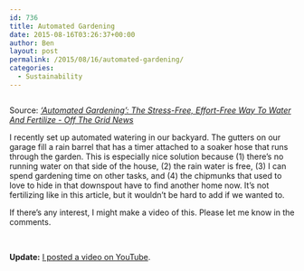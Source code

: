 ```yaml
---
id: 736
title: Automated Gardening
date: 2015-08-16T03:26:37+00:00
author: Ben
layout: post
permalink: /2015/08/16/automated-gardening/
categories:
  - Sustainability
---
```

[<img class="alignnone size-full" src="http://www.benjaminoakes.com/wp-content/uploads/2015/08/automated-garden-lowes-400x240.jpg" alt="" />](http://www.offthegridnews.com/survival-gardening-2/automated-gardening-the-stress-free-effort-free-way-to-water-and-fertilize/)

Source: _[‘Automated Gardening&#8217;: The Stress-Free, Effort-Free Way To Water And Fertilize - Off The Grid News](http://www.offthegridnews.com/survival-gardening-2/automated-gardening-the-stress-free-effort-free-way-to-water-and-fertilize/)_

I recently set up automated watering in our backyard. The gutters on our garage fill a rain barrel that has a timer attached to a soaker hose that runs through the garden. This is especially nice solution because (1) there&#8217;s no running water on that side of the house, (2) the rain water is free, (3) I can spend gardening time on other tasks, and (4) the chipmunks that used to love to hide in that downspout have to find another home now. It&#8217;s not fertilizing like in this article, but it wouldn&#8217;t be hard to add if we wanted to.

If there&#8217;s any interest, I might make a video of this. Please let me know in the comments.

&nbsp;
  
**Update:** [I posted a video on YouTube](http://youtube.com/watch?v=_2EekYtSf4U).
  
&nbsp;
